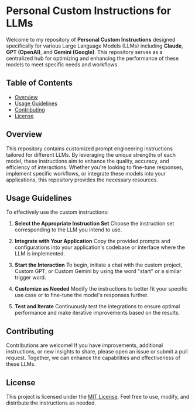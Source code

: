 # Personal Custom Instructions for LLMs

Welcome to my repository of **Personal Custom Instructions** designed specifically for various Large Language Models (LLMs) including **Claude**, **GPT (OpenAI)**, and **Gemini (Google)**. This repository serves as a centralized hub for optimizing and enhancing the performance of these models to meet specific needs and workflows.

## Table of Contents

- [Overview](#overview)
- [Usage Guidelines](#usage-guidelines)
- [Contributing](#contributing)
- [License](#license)

## Overview

This repository contains customized prompt engineering instructions tailored for different LLMs. By leveraging the unique strengths of each model, these instructions aim to enhance the quality, accuracy, and efficiency of interactions. Whether you're looking to fine-tune responses, implement specific workflows, or integrate these models into your applications, this repository provides the necessary resources.

## Usage Guidelines

To effectively use the custom instructions:

1. **Select the Appropriate Instruction Set**
   Choose the instruction set corresponding to the LLM you intend to use.

2. **Integrate with Your Application**
   Copy the provided prompts and configurations into your application's codebase or interface where the LLM is implemented.

3. **Start the Interaction**
   To begin, initiate a chat with the custom project, Custom GPT, or Custom Gemini by using the word "start" or a similar trigger word.

4. **Customize as Needed**
   Modify the instructions to better fit your specific use case or to fine-tune the model's responses further.

5. **Test and Iterate**
   Continuously test the integrations to ensure optimal performance and make iterative improvements based on the results.

## Contributing

Contributions are welcome! If you have improvements, additional instructions, or new insights to share, please open an issue or submit a pull request. Together, we can enhance the capabilities and effectiveness of these LLMs.

## License

This project is licensed under the [MIT License](./LICENSE). Feel free to use, modify, and distribute the instructions as needed.

